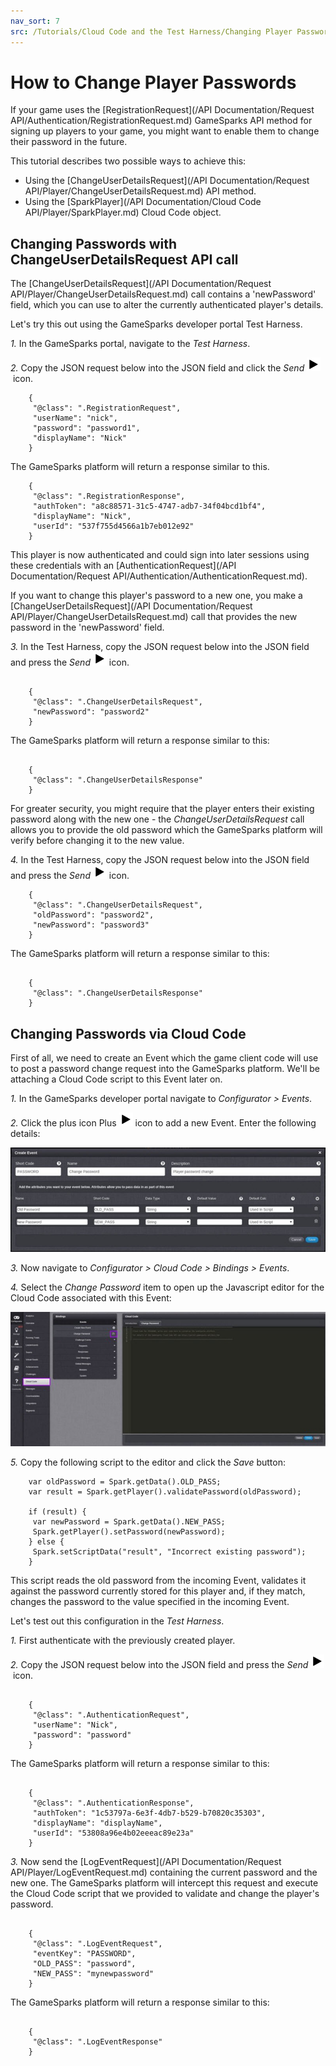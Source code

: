 ```yaml
---
nav_sort: 7
src: /Tutorials/Cloud Code and the Test Harness/Changing Player Passwords.md
---
```


# How to Change Player Passwords

If your game uses the [RegistrationRequest](/API Documentation/Request API/Authentication/RegistrationRequest.md) GameSparks API method for signing up players to your game, you might want to enable them to change their password in the future.

This tutorial describes two possible ways to achieve this:
* Using the [ChangeUserDetailsRequest](/API Documentation/Request API/Player/ChangeUserDetailsRequest.md) API method.
* Using the [SparkPlayer](/API Documentation/Cloud Code API/Player/SparkPlayer.md) Cloud Code object.

## Changing Passwords with ChangeUserDetailsRequest API call

The [ChangeUserDetailsRequest](/API Documentation/Request API/Player/ChangeUserDetailsRequest.md) call contains a 'newPassword' field, which you can use to alter the currently authenticated player's details.

Let's try this out using the GameSparks developer portal Test Harness.

*1.* In the GameSparks portal, navigate to the *Test Harness*.

*2.* Copy the JSON request below into the JSON field and click the *Send* ![](/img/fa/play.png) icon.

```    
    {
     "@class": ".RegistrationRequest",
     "userName": "nick",
     "password": "password1",
     "displayName": "Nick"
    }

```

The GameSparks platform will return a response similar to this.

```    
    {
     "@class": ".RegistrationResponse",
     "authToken": "a8c88571-31c5-4747-adb7-34f04bcd1bf4",
     "displayName": "Nick",
     "userId": "537f755d4566a1b7eb012e92"
    }

```  

This player is now authenticated and could sign into later sessions using these credentials with an [AuthenticationRequest](/API Documentation/Request API/Authentication/AuthenticationRequest.md).

If you want to change this player's password to a new one, you make a [ChangeUserDetailsRequest](/API Documentation/Request API/Player/ChangeUserDetailsRequest.md) call that provides the new password in the 'newPassword' field.

*3.* In the Test Harness, copy the JSON request below into the JSON field and press the *Send* ![](/img/fa/play.png) icon.

```

    {
     "@class": ".ChangeUserDetailsRequest",
     "newPassword": "password2"
    }

```

The GameSparks platform will return a response similar to this:

```

    {
     "@class": ".ChangeUserDetailsResponse"
    }

```

For greater security, you might require that the player enters their existing password along with the new one - the *ChangeUserDetailsRequest* call allows you to provide the old password which the GameSparks platform will verify before changing it to the new value.

*4.* In the Test Harness, copy the JSON request below into the JSON field and press the *Send* ![](/img/fa/play.png) icon.

```    
    {
     "@class": ".ChangeUserDetailsRequest",
     "oldPassword": "password2",
     "newPassword": "password3"
    }

```
The GameSparks platform will return a response similar to this:

```

    {
     "@class": ".ChangeUserDetailsResponse"
    }

```

## Changing Passwords via Cloud Code

First of all, we need to create an Event which the game client code will use to post a password change request into the GameSparks platform. We'll be attaching a Cloud Code script to this Event later on.

*1.* In the GameSparks developer portal navigate to *Configurator > Events*.

*2.* Click the plus icon Plus ![](/img/fa/play.png) icon to add a new Event. Enter the following details:

![](img/PassChange/1.jpg)

*3.* Now navigate to *Configurator > Cloud Code > Bindings > Events*.

*4.* Select the *Change Password* item to open up the Javascript editor for the Cloud Code associated with this Event:

![](img/PassChange/2.jpg)

*5.* Copy the following script to the editor and click the *Save* button:

```    
    var oldPassword = Spark.getData().OLD_PASS;
    var result = Spark.getPlayer().validatePassword(oldPassword);

    if (result) {
     var newPassword = Spark.getData().NEW_PASS;
     Spark.getPlayer().setPassword(newPassword);
    } else {
     Spark.setScriptData("result", "Incorrect existing password");
    }

```

This script reads the old password from the incoming Event, validates it against the password currently stored for this player and, if they match, changes the password to the value specified in the incoming Event.

Let's test out this configuration in the *Test Harness*.

*1.* First authenticate with the previously created player.

*2.* Copy the JSON request below into the JSON field and press the *Send* ![](/img/fa/play.png) icon.

```  

    {
     "@class": ".AuthenticationRequest",
     "userName": "Nick",
     "password": "password"
    }

  ```  

The GameSparks platform will return a response similar to this:

```

    {
     "@class": ".AuthenticationResponse",
     "authToken": "1c53797a-6e3f-4db7-b529-b70820c35303",
     "displayName": "displayName",
     "userId": "53808a96e4b02eeeac89e23a"
    }

```

*3.* Now send the [LogEventRequest](/API Documentation/Request API/Player/LogEventRequest.md) containing the current password and the new one. The GameSparks platform will intercept this request and execute the Cloud Code script that we provided to validate and change the player's password.

```   

    {
     "@class": ".LogEventRequest",
     "eventKey": "PASSWORD",
     "OLD_PASS": "password",
     "NEW_PASS": "mynewpassword"
    }

```

The GameSparks platform will return a response similar to this:

```

    {
     "@class": ".LogEventResponse"
    }

```
